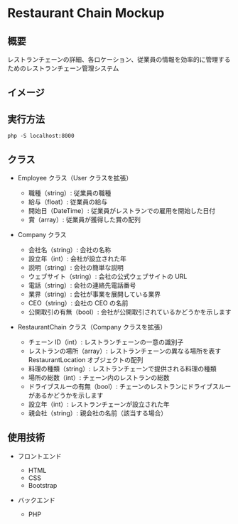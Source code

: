 # Restaurant Chain Mockup
  

## 概要
レストランチェーンの詳細、各ロケーション、従業員の情報を効率的に管理するためのレストランチェーン管理システム


## イメージ



## 実行方法
```
php -S localhost:8000
```


## クラス
- Employee クラス（User クラスを拡張）
  - 職種（string）: 従業員の職種
  - 給与（float）: 従業員の給与
  - 開始日（DateTime）: 従業員がレストランでの雇用を開始した日付
  - 賞（array）: 従業員が獲得した賞の配列

- Company クラス
  - 会社名（string）: 会社の名称
  - 設立年（int）: 会社が設立された年
  - 説明（string）: 会社の簡単な説明
  - ウェブサイト（string）: 会社の公式ウェブサイトの URL
  - 電話（string）: 会社の連絡先電話番号
  - 業界（string）: 会社が事業を展開している業界
  - CEO（string）: 会社の CEO の名前
  - 公開取引の有無（bool）: 会社が公開取引されているかどうかを示します

- RestaurantChain クラス（Company クラスを拡張）
  - チェーン ID（int）: レストランチェーンの一意の識別子
  - レストランの場所（array）: レストランチェーンの異なる場所を表す RestaurantLocation オブジェクトの配列
  - 料理の種類（string）: レストランチェーンで提供される料理の種類
  - 場所の総数（int）: チェーン内のレストランの総数
  - ドライブスルーの有無（bool）: チェーンのレストランにドライブスルーがあるかどうかを示します
  - 設立年（int）: レストランチェーンが設立された年
  - 親会社（string）: 親会社の名前（該当する場合）


## 使用技術
- フロントエンド
  - HTML
  - CSS
  - Bootstrap

- バックエンド
  - PHP